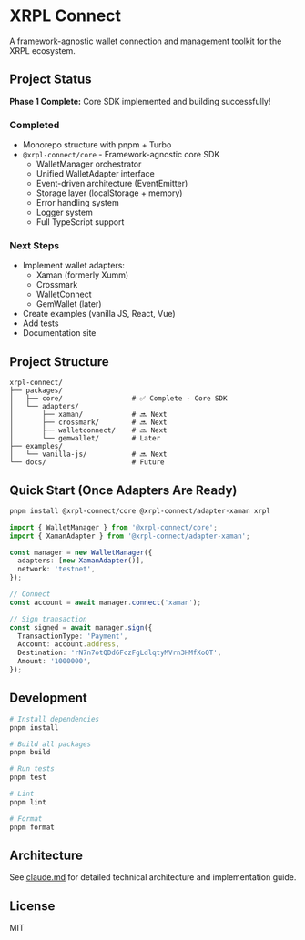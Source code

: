 # XRPL Connect

A framework-agnostic wallet connection and management toolkit for the XRPL ecosystem.

## Project Status

**Phase 1 Complete:** Core SDK implemented and building successfully!

### Completed

- Monorepo structure with pnpm + Turbo
- `@xrpl-connect/core` - Framework-agnostic core SDK
  - WalletManager orchestrator
  - Unified WalletAdapter interface
  - Event-driven architecture (EventEmitter)
  - Storage layer (localStorage + memory)
  - Error handling system
  - Logger system
  - Full TypeScript support

### Next Steps

- Implement wallet adapters:
  - Xaman (formerly Xumm)
  - Crossmark
  - WalletConnect
  - GemWallet (later)
- Create examples (vanilla JS, React, Vue)
- Add tests
- Documentation site

## Project Structure

```
xrpl-connect/
├── packages/
│   ├── core/                 # ✅ Complete - Core SDK
│   └── adapters/
│       ├── xaman/            # 🔜 Next
│       ├── crossmark/        # 🔜 Next
│       ├── walletconnect/    # 🔜 Next
│       └── gemwallet/        # Later
├── examples/
│   └── vanilla-js/           # 🔜 Next
└── docs/                     # Future
```

## Quick Start (Once Adapters Are Ready)

```bash
pnpm install @xrpl-connect/core @xrpl-connect/adapter-xaman xrpl
```

```typescript
import { WalletManager } from '@xrpl-connect/core';
import { XamanAdapter } from '@xrpl-connect/adapter-xaman';

const manager = new WalletManager({
  adapters: [new XamanAdapter()],
  network: 'testnet',
});

// Connect
const account = await manager.connect('xaman');

// Sign transaction
const signed = await manager.sign({
  TransactionType: 'Payment',
  Account: account.address,
  Destination: 'rN7n7otQDd6FczFgLdlqtyMVrn3HMfXoQT',
  Amount: '1000000',
});
```

## Development

```bash
# Install dependencies
pnpm install

# Build all packages
pnpm build

# Run tests
pnpm test

# Lint
pnpm lint

# Format
pnpm format
```

## Architecture

See [claude.md](../claude.md) for detailed technical architecture and implementation guide.

## License

MIT

